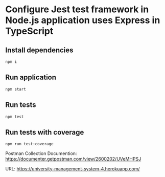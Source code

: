 # Configure Jest test framework in Node.js application uses Express in TypeScript

## Install dependencies
```
npm i
```

## Run application
```
npm start
```

## Run tests
```
npm test
```

## Run tests with coverage
```
npm run test:coverage
```

Postman Collection Documention:
https://documenter.getpostman.com/view/2600202/UVeMHPSJ

URL: https://university-management-system-4.herokuapp.com/